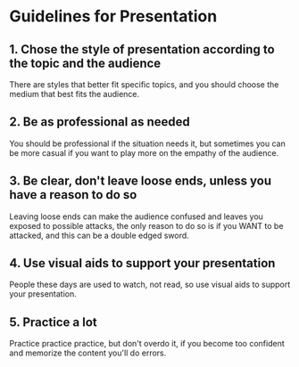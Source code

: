 # Guidelines for Presentation

## 1. Chose the style of presentation according to the topic and the audience

There are styles that better fit specific topics, and you should choose the medium that best fits the audience.

## 2. Be as professional as needed

You should be professional if the situation needs it, but sometimes you can be more casual if you want to play more on the empathy of the audience.

## 3. Be clear, don't leave loose ends, unless you have a reason to do so

Leaving loose ends can make the audience confused and leaves you exposed to possible attacks, the only reason to do so is if you WANT to be attacked, and this can be a double edged sword.

## 4. Use visual aids to support your presentation

People these days are used to watch, not read, so use visual aids to support your presentation.

## 5. Practice a lot

Practice practice practice, but don't overdo it, if you become too confident and memorize the content you'll do errors.